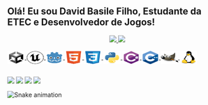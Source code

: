 ## Olá! Eu sou David Basile Filho, Estudante da ETEC e Desenvolvedor de Jogos!
<div align="center">
  <a href="https://github.com/DavidBF16">
  <img height="180em" src="https://github-readme-stats.vercel.app/api?username=DavidBF16&show_icons=true&theme=dracula&include_all_commits=true&count_private=true">
   <img height="180em" src="https://github-readme-stats.vercel.app/api/top-langs/?username=DavidBF16&layout=compact&langs_count=7&theme=dracula"/>
</div>
<div style="display: inline_block"><br>
  <img align="center" alt="David-Unity" height="30" width="40" background-color="white"  src="https://raw.githubusercontent.com/devicons/devicon/master/icons/unity/unity-original.svg">
  <img align="center" alt="David-Unreal" height="30" width="40" background-color="white" src="https://raw.githubusercontent.com/devicons/devicon/master/icons/unrealengine/unrealengine-original.svg">
    <img align="center" alt="David-Godot" height="30" width="40" src="https://raw.githubusercontent.com/devicons/devicon/master/icons/godot/godot-original.svg">
  <img align="center" alt="David-HTML" height="30" width="40" src="https://raw.githubusercontent.com/devicons/devicon/master/icons/html5/html5-original.svg">
  <img align="center" alt="David-CSS" height="30" width="40" src="https://raw.githubusercontent.com/devicons/devicon/master/icons/css3/css3-original.svg">
  <img align="center" alt="David-Python" height="30" width="40" src="https://raw.githubusercontent.com/devicons/devicon/master/icons/python/python-original.svg">
  <img align="center" alt="David-Csharp" height="30" width="40" src="https://raw.githubusercontent.com/devicons/devicon/master/icons/csharp/csharp-original.svg">
  <img align="center" alt="David-Csharp" height="30" width="40" src="https://raw.githubusercontent.com/devicons/devicon/master/icons/cplusplus/cplusplus-original.svg">
  <img align="center" alt="David-Csharp" height="30" width="40" src="https://raw.githubusercontent.com/devicons/devicon/master/icons/gimp/gimp-original.svg">
  <img align="center" alt="David-Csharp" height="30" width="40" src="https://raw.githubusercontent.com/devicons/devicon/master/icons/linux/linux-original.svg">
</div>
  
  ##
 
<div> 
  <a href="https://www.linkedin.com/in/davidbasilefilho" target="_blank"><img src="https://img.shields.io/badge/-LinkedIn-%230077B5?style=for-the-badge&logo=linkedin&logoColor=white" target="_blank"></a> 
  <a href="https://instagram.com/davidbf16" target="_blank"><img src="https://img.shields.io/badge/-Instagram-%23E4405F?style=for-the-badge&logo=instagram&logoColor=white" target="_blank"></a>
 	<a href="https://www.twitch.tv/davidddev" target="_blank"><img src="https://img.shields.io/badge/Twitch-9146FF?style=for-the-badge&logo=twitch&logoColor=white" target="_blank"></a>
  <a href = "mailto:davidbasilefilho@gmail.com"><img src="https://img.shields.io/badge/-Gmail-%23333?style=for-the-badge&logo=gmail&logoColor=white" target="_blank"></a>
 
![Snake animation](https://github.com/DavidBF16/DavidBF16/blob/output/github-contribution-grid-snake.svg)
 
 </div>
